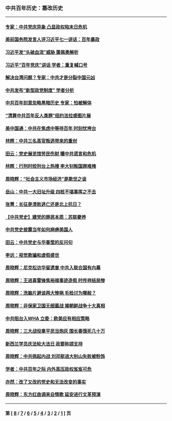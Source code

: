 ### 中共百年历史：篡改历史
---
#### [专家：中共党庆异象 凸显政权陷末日危机](../../pages/nf1176115/n13067084.md?08080430) 
#### [美前国务院发言人评习近平七一讲话：百年暴政](../../pages/nf1176115/n13066986.md?08080430) 
#### [习近平发“头破血流”威胁 蓬佩奥解析](../../pages/nf1176115/n13063604.md?08080430) 
#### [习近平“百年党庆”讲话 学者：重复喊口号](../../pages/nf1176115/n13061411.md?08080430) 
#### [解决台湾问题？专家：中共才是分裂中国元凶](../../pages/nf1176115/n13060811.md?08080430) 
#### [中共发布“新型政党制度” 学者分析](../../pages/nf1176115/n13056354.md?08080430) 
#### [中共百年刻意忽略黑暗历史 专家：怕被解体](../../pages/nf1176115/n13056056.md?08080430) 
#### [“清算中共百年反人类罪”纽约法拉盛图片展](../../pages/nf1176115/n13052220.md?08080430) 
#### [美中国通：中共在焦虑中等待百年 时刻忧垮台](../../pages/nf1176115/n13048820.md?08080430) 
#### [林辉：中共三名高官叛逃带来的重创](../../pages/nf1176115/n13035206.md?08080430) 
#### [田云：党史展览馆劳民伤财 曝中共谎言和危机](../../pages/nf1176115/n13033900.md?08080430) 
#### [林辉：行刑时绞刑台上热搜 李大钊叛国罪难掩](../../pages/nf1176115/n13031965.md?08080430) 
#### [周晓辉：“社会主义市场经济”是欺世之谈](../../pages/nf1176115/n13024090.md?08080430) 
#### [岳山：中共一大旧址升级 四桩不堪事挥之不去](../../pages/nf1176115/n13021697.md?08080430) 
#### [张菁：长征是溃败逃亡还是北上抗日？](../../pages/nf1176115/n13020585.md?08080430) 
#### [【中共党史】建党的罪恶本质：苏联豢养](../../pages/nf1176115/n13011888.md?08080430) 
#### [中共党史披露当年如何麻痹美国人](../../pages/nf1176115/n12966400.md?08080430) 
#### [田云：中共党史与华春莹的反问句](../../pages/nf1176115/n12765178.md?08080430) 
#### [李远：视觉欺骗和虚假盛世](../../pages/nf1176115/n12993376.md?08080430) 
#### [周晓辉：尼克松访华留遗害 中共入联合国有内幕](../../pages/nf1176115/n12991422.md?08080430) 
#### [周晓辉：王进喜雷锋焦裕禄事迹造假 时传祥结局惨](../../pages/nf1176115/n12985497.md?08080430) 
#### [周晓辉：洗脑片避谈两大惨祸 毛检讨为哪般？](../../pages/nf1176115/n12971285.md?08080430) 
#### [周晓辉：非保家卫国无细菌战 揭朝鲜战争十大真相](../../pages/nf1176115/n12954161.md?08080430) 
#### [中共阻台入WHA 立委：欧美应有相应策略](../../pages/nf1176115/n12939343.md?08080430) 
#### [周晓辉：三大战役拿平民当炮灰 围长春饿死几十万](../../pages/nf1176115/n12934921.md?08080430) 
#### [新西兰学员庆法轮大法日 政要称颂支持](../../pages/nf1176115/n12932715.md?08080430) 
#### [周晓辉：中共挑起内战 刘邓挺进大别山失败被粉饰](../../pages/nf1176115/n12929004.md?08080430) 
#### [学者：中共百年之际 内外高压政权岌岌可危](../../pages/nf1176115/n12925426.md?08080430) 
#### [亦然：改了又改的党史和无法改变的事实](../../pages/nf1176115/n12919443.md?08080430) 
#### [周晓辉：东方红曲调来自情歌 延安进行文革预演](../../pages/nf1176115/n12914429.md?08080430) 

---
#### 第 [ [8](./8.md?08080430) / [7](./7.md?08080430) / [6](./6.md?08080430) / [5](./5.md?08080430) / [4](./4.md?08080430) / [3](./3.md?08080430) / [2](./2.md?08080430) / [1](./1.md?08080430) ] 页
